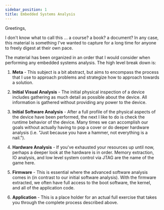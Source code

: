 ```yaml
---
sidebar_position: 1
title: Embedded Systems Analysis
---
```


Greetings,

I don't know what to call this ... a course? a book? a document? In any case, this material is something I've wanted to capture for a long time for anyone to freely digest at their own pace.

The material has been organized in an order that I would consider when performing any embedded systems analysis. The high level break down is:

1. **Meta** - This subject is a bit abstract, but aims to encompass the process that I use to approach problems and strategize how to approach towards a solution.

2. **Initial Visual Analysis** - The initial physical inspection of a device includes gathering as much detail as possible about the device. All information is gathered without providing any power to the device.

3. **Initial Software Analysis** - After a full profile of the physical aspects of the device have been performed, the next I like to do is check the runtime behavior of the device. Many times we can accomplish our goals without actually having to pop a cover or do deeper hardware analysis (i.e. "Just because you have a hammer, not everything is a nail.").

4. **Hardware Analysis** - If you've exhausted your resources up until now, perhaps a deeper look at the hardware is in order. Memory extraction, IO analysis, and low level system control via JTAG are the name of the game here.

5. **Firmware** - This is essential where the advanced software analysis comes in (in contrast to our initial software analysis). With the firmware extracted, we often have full access to the boot software, the kernel, and all of the application code.

6. **Application** - This is a place holder for an actual full exercise that takes you through the complete process described above.
